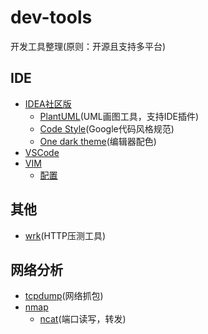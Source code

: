 # dev-tools

开发工具整理(原则：开源且支持多平台)

## IDE

- [IDEA社区版](https://www.jetbrains.com/idea/download)
  - [PlantUML](https://plantuml.com/zh/download)(UML画图工具，支持IDE插件)
  - [Code Style](https://github.com/google/styleguide.git)(Google代码风格规范)
  - [One dark theme](https://plugins.jetbrains.com/plugin/11938-one-dark-theme)(编辑器配色)
- [VSCode](https://code.visualstudio.com/)
- [VIM](https://www.vim.org/)
  - [配置](https://github.com/xiebiao/vimer)
  
## 其他

- [wrk](https://github.com/wg/wrk)(HTTP压测工具)

## 网络分析

- [tcpdump](https://www.tcpdump.org/manpages/tcpdump.1.html)(网络抓包)
- [nmap](http://nmap.org)
  - [ncat](https://nmap.org/ncat/guide/index.html)(端口读写，转发)
